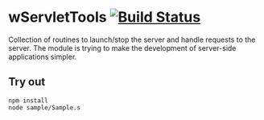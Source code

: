 
# wServletTools [![Build Status](https://travis-ci.org/Wandalen/wServletTools.svg?branch=master)](https://travis-ci.org/Wandalen/wServletTools)

Collection of routines to launch/stop the server and handle requests to the server. The module is trying to make the development of server-side applications simpler.

## Try out
```
npm install
node sample/Sample.s
```
